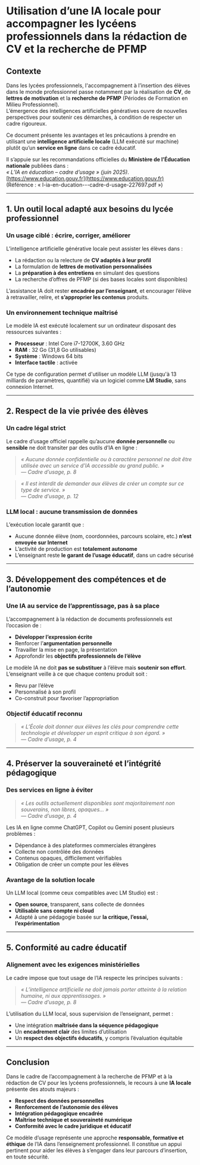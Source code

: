 # Utilisation d’une IA locale pour accompagner les lycéens professionnels dans la rédaction de CV et la recherche de PFMP

## Contexte

Dans les lycées professionnels, l'accompagnement à l’insertion des élèves dans le monde professionnel passe notamment par la réalisation de **CV**, de **lettres de motivation** et la **recherche de PFMP** (Périodes de Formation en Milieu Professionnel).  
L’émergence des intelligences artificielles génératives ouvre de nouvelles perspectives pour soutenir ces démarches, à condition de respecter un cadre rigoureux.

Ce document présente les avantages et les précautions à prendre en utilisant une **intelligence artificielle locale** (LLM exécuté sur machine) plutôt qu’un **service en ligne** dans ce cadre éducatif.

Il s’appuie sur les recommandations officielles du **Ministère de l’Éducation nationale** publiées dans :  
_« L’IA en éducation – cadre d’usage » (juin 2025)_.
[https://www.education.gouv.fr](https://www.education.gouv.fr)  
  (Référence : « l-ia-en-ducation---cadre-d-usage-227697.pdf »)

---

## 1. Un outil local adapté aux besoins du lycée professionnel

### Un usage ciblé : écrire, corriger, améliorer

L’intelligence artificielle générative locale peut assister les élèves dans :

- La rédaction ou la relecture de **CV adaptés à leur profil**
- La formulation de **lettres de motivation personnalisées**
- La **préparation à des entretiens** en simulant des questions
- La recherche d’offres de PFMP (si des bases locales sont disponibles)

L’assistance IA doit rester **encadrée par l’enseignant**, et encourager l’élève à retravailler, relire, et **s’approprier les contenus** produits.

### Un environnement technique maîtrisé

Le modèle IA est exécuté localement sur un ordinateur disposant des ressources suivantes :

- **Processeur** : Intel Core i7-12700K, 3.60 GHz  
- **RAM** : 32 Go (31,8 Go utilisables)  
- **Système** : Windows 64 bits  
- **Interface tactile** : activée

Ce type de configuration permet d'utiliser un modèle LLM (jusqu'à 13 milliards de paramètres, quantifié) via un logiciel comme **LM Studio**, sans connexion Internet.

---

## 2. Respect de la vie privée des élèves

### Un cadre légal strict

Le cadre d’usage officiel rappelle qu’aucune **donnée personnelle** ou **sensible** ne doit transiter par des outils d’IA en ligne :

> *« Aucune donnée confidentielle ou à caractère personnel ne doit être utilisée avec un service d’IA accessible au grand public. »*  
> — _Cadre d’usage, p. 8_

> *« Il est interdit de demander aux élèves de créer un compte sur ce type de service. »*  
> — _Cadre d’usage, p. 12_

### LLM local : aucune transmission de données

L’exécution locale garantit que :

- Aucune donnée élève (nom, coordonnées, parcours scolaire, etc.) **n’est envoyée sur Internet**
- L’activité de production est **totalement autonome**
- L’enseignant reste **le garant de l’usage éducatif**, dans un cadre sécurisé

---

## 3. Développement des compétences et de l’autonomie

### Une IA au service de l’apprentissage, pas à sa place

L’accompagnement à la rédaction de documents professionnels est l’occasion de :

- **Développer l’expression écrite**
- Renforcer l’**argumentation personnelle**
- Travailler la mise en page, la présentation
- Approfondir les **objectifs professionnels de l’élève**

Le modèle IA ne doit **pas se substituer** à l’élève mais **soutenir son effort**. L’enseignant veille à ce que chaque contenu produit soit :

- Revu par l’élève
- Personnalisé à son profil
- Co-construit pour favoriser l’appropriation

### Objectif éducatif reconnu

> *« L’École doit donner aux élèves les clés pour comprendre cette technologie et développer un esprit critique à son égard. »*  
> — _Cadre d’usage, p. 4_

---

## 4. Préserver la souveraineté et l’intégrité pédagogique

### Des services en ligne à éviter

> *« Les outils actuellement disponibles sont majoritairement non souverains, non libres, opaques… »*  
> — _Cadre d’usage, p. 4_

Les IA en ligne comme ChatGPT, Copilot ou Gemini posent plusieurs problèmes :

- Dépendance à des plateformes commerciales étrangères
- Collecte non contrôlée des données
- Contenus opaques, difficilement vérifiables
- Obligation de créer un compte pour les élèves

### Avantage de la solution locale

Un LLM local (comme ceux compatibles avec LM Studio) est :

- **Open source**, transparent, sans collecte de données
- **Utilisable sans compte ni cloud**
- Adapté à une pédagogie basée sur **la critique, l’essai, l’expérimentation**

---

## 5. Conformité au cadre éducatif

### Alignement avec les exigences ministérielles

Le cadre impose que tout usage de l’IA respecte les principes suivants :

> *« L’intelligence artificielle ne doit jamais porter atteinte à la relation humaine, ni aux apprentissages. »*  
> — _Cadre d’usage, p. 8_

L’utilisation du LLM local, sous supervision de l’enseignant, permet :

- Une intégration **maîtrisée dans la séquence pédagogique**
- Un **encadrement clair** des limites d’utilisation
- Un **respect des objectifs éducatifs**, y compris l’évaluation équitable

---

## Conclusion

Dans le cadre de l’accompagnement à la recherche de PFMP et à la rédaction de CV pour les lycéens professionnels, le recours à une **IA locale** présente des atouts majeurs :

- **Respect des données personnelles**
- **Renforcement de l’autonomie des élèves**
- **Intégration pédagogique encadrée**
- **Maîtrise technique et souveraineté numérique**
- **Conformité avec le cadre juridique et éducatif**

Ce modèle d’usage représente une approche **responsable, formative et éthique** de l’IA dans l’enseignement professionnel. Il constitue un appui pertinent pour aider les élèves à s’engager dans leur parcours d’insertion, en toute sécurité.
